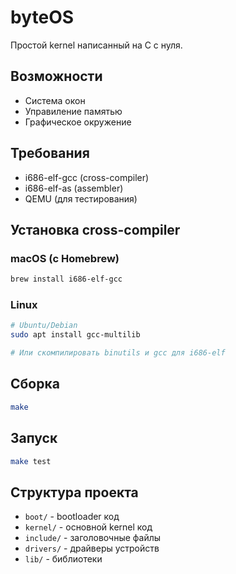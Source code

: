 # byteOS

Простой kernel написанный на C с нуля.

## Возможности

- Система окон
- Управиление памятью
- Графическое окружение

## Требования

- i686-elf-gcc (cross-compiler)
- i686-elf-as (assembler)
- QEMU (для тестирования)

## Установка cross-compiler

### macOS (с Homebrew)
```bash
brew install i686-elf-gcc
```

### Linux
```bash
# Ubuntu/Debian
sudo apt install gcc-multilib

# Или скомпилировать binutils и gcc для i686-elf
```

## Сборка

```bash
make
```

## Запуск

```bash
make test
```

## Структура проекта

- `boot/` - bootloader код
- `kernel/` - основной kernel код
- `include/` - заголовочные файлы
- `drivers/` - драйверы устройств
- `lib/` - библиотеки
